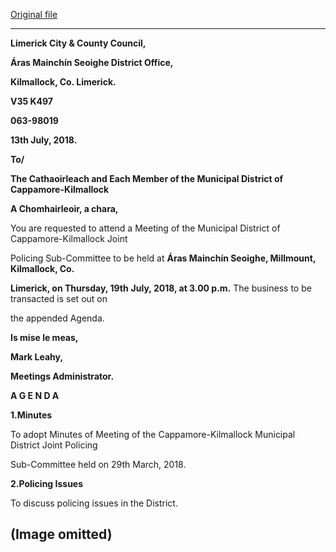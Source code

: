 [Original file](https://www.limerick.ie/sites/default/files/media/documents/2018-07/01%20Agenda%20JPC%20Meeting%2019th%20July%202018.pdf)

---
**Limerick City & County Council,**

**Áras Mainchín Seoighe District Office,**

**Kilmallock, Co. Limerick.**

**V35 K497**

**063-98019**

**13th July, 2018.**

**To/**

**The Cathaoirleach and Each Member of the Municipal District of Cappamore-Kilmallock**

**A Chomhairleoir, a chara,**

You are requested to attend a Meeting of the Municipal District of Cappamore-Kilmallock Joint

Policing Sub-Committee to be held at **Áras Mainchín Seoighe, Millmount, Kilmallock, Co.**

**Limerick, on Thursday, 19th** **July, 2018, at 3.00 p.m.** The business to be transacted is set out on

the appended Agenda.

**Is mise le meas,**

**Mark Leahy,**

**Meetings Administrator.**

**A G E N D A**

**1.Minutes**

To adopt Minutes of Meeting of the Cappamore-Kilmallock Municipal District Joint Policing

Sub-Committee held on 29th March, 2018.

**2.Policing Issues**

To discuss policing issues in the District.

(Image omitted)
---
